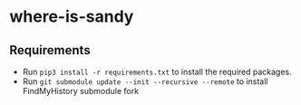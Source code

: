 # where-is-sandy
 
## Requirements
- Run `pip3 install -r requirements.txt` to install the required packages. 
- Run `git submodule update --init --recursive --remote` to install FindMyHistory submodule fork